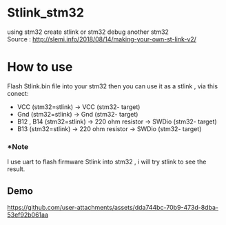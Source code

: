 # Stlink_stm32
using stm32 create stlink or stm32 debug another stm32 <br>
Source : http://slemi.info/2018/08/14/making-your-own-st-link-v2/ 


# How to use 
Flash Stlink.bin file into your stm32 then you can use it as a stlink , via this conect:
 - VCC (stm32=stlink) -> VCC (stm32- target)
 - Gnd (stm32=stlink) -> Gnd (stm32- target)
 - B12 , B14 (stm32=stlink) -> 220 ohm resistor -> SWDio (stm32- target)
 - B13 (stm32=stlink) -> 220 ohm resistor -> SWDio (stm32- target)

### *Note 
I use uart to flash firmware Stlink into stm32 , i will try stlink to see the result.

## Demo 




https://github.com/user-attachments/assets/dda744bc-70b9-473d-8dba-53ef92b061aa





